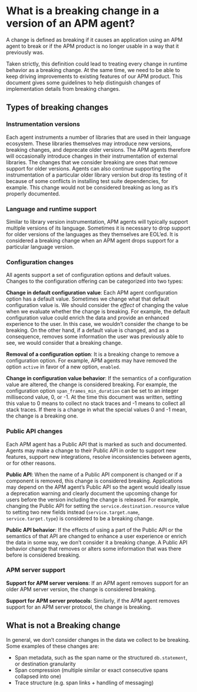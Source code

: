 # What is a breaking change in a version of an APM agent?
A change is defined as breaking if it causes an application using an APM agent to break or if the APM product is no longer usable in a way that it previously was.

Taken strictly, this definition could lead to treating every change in runtime behavior as a breaking change. At the same time, we need to be able to keep driving improvements to existing features of our APM product. This document gives some guidelines to help distinguish changes of implementation details from breaking changes.

## Types of breaking changes
### Instrumentation versions
Each agent instruments a number of libraries that are used in their language ecosystem. These libraries themselves may introduce new versions, breaking changes, and deprecate older versions. The APM agents therefore will occasionally introduce changes in their instrumentation of external libraries. The changes that we consider breaking are ones that remove support for older versions. Agents can also continue supporting the instrumentation of a particular older library version but drop its testing of it because of some conflicts in installing test suite dependencies, for example. This change would not be considered breaking as long as it’s properly documented.

### Language and runtime support
Similar to library version instrumentation, APM agents will typically support multiple versions of its language. Sometimes it is necessary to drop support for older versions of the languages as they themselves are EOL’ed. It is considered a breaking change when an APM agent drops support for a particular language version.

### Configuration changes
All agents support a set of configuration options and default values. Changes to the configuration offering can be categorized into two types:

__Change in default configuration value__: Each APM agent configuration option has a default value. Sometimes we change what that default configuration value is. We should consider the _effect_ of changing the value when we evaluate whether the change is breaking. For example, the default configuration value could enrich the data and provide an enhanced experience to the user. In this case, we wouldn’t consider the change to be breaking. On the other hand, if a default value is changed, and as a consequence, removes some information the user was previously able to see, we would consider that a breaking change.

__Removal of a configuration option__: It is a breaking change to remove a configuration option. For example, APM agents may have removed the option `active` in favor of a new option, `enabled`.

__Change in configuration value behavior__: If the semantics of a configuration value are altered, the change is considered breaking. For example, the configuration option `span_frames_min_duration` can be set to an integer millisecond value, 0, or -1. At the time this document was written, setting this value to 0 means to collect no stack traces and -1 means to collect all stack traces. If there is a change in what the special values 0 and -1 mean, the change is a breaking one.

### Public API changes
Each APM agent has a Public API that is marked as such and documented. Agents may make a change to their Public API in order to support new features, support new integrations, resolve inconsistencies between agents, or for other reasons.

__Public API__: When the name of a Public API component is changed or if a component is removed, this change is considered breaking. Applications may depend on the APM agent’s Public API so the agent would ideally issue a deprecation warning and clearly document the upcoming change for users before the version including the change is released. For example, changing the Public API for setting the `service.destination.resource` value to setting two new fields instead (`service.target.name`, `service.target.type`) is considered to be a breaking change.

__Public API behavior__: If the effects of using a part of the Public API or the semantics of that API are changed to enhance a user experience or enrich the data in some way, we don’t consider it a breaking change. A Public API behavior change that removes or alters some information that was there before is considered breaking.

### APM server support
__Support for APM server versions__: If an APM agent removes support for an older APM server version, the change is considered breaking.

__Support for APM server protocols__: Similarly, if the APM agent removes support for an APM server protocol, the change is breaking.


## What is not a Breaking change
In general, we don’t consider changes in the data we collect to be breaking. Some examples of these changes are:
- Span metadata, such as the span name or the structured `db.statement`, or destination granularity
- Span compression (multiple similar or exact consecutive spans collapsed into one)
- Trace structure (e.g. span links + handling of messaging)

